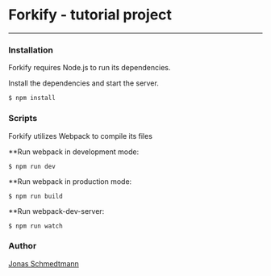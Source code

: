 # Forkify - tutorial project
---------------------------

### Installation 

Forkify requires Node.js to run its dependencies.

Install the dependencies and start the server.

``` $ npm install ```

### Scripts 

Forkify utilizes Webpack to compile its files

**Run webpack in development mode: 

``` $ npm run dev ```

**Run webpack in production mode: 

``` $ npm run build ```

**Run webpack-dev-server: 

``` $ npm run watch ```

### Author
[Jonas Schmedtmann](https://twitter.com/jonasschmedtman)
